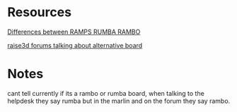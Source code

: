 # Resources


[Differences between RAMPS RUMBA RAMBO](https://hackaday.com/2013/09/06/3d-printering-electronics-boards/)

[raise3d forums talking about alternative board](https://forum.raise3d.com/viewtopic.php?t=8612)









# Notes


cant tell currently if its a rambo or rumba board, when talking to the helpdesk they say rumba but in the marlin and on the forum they say rambo.
